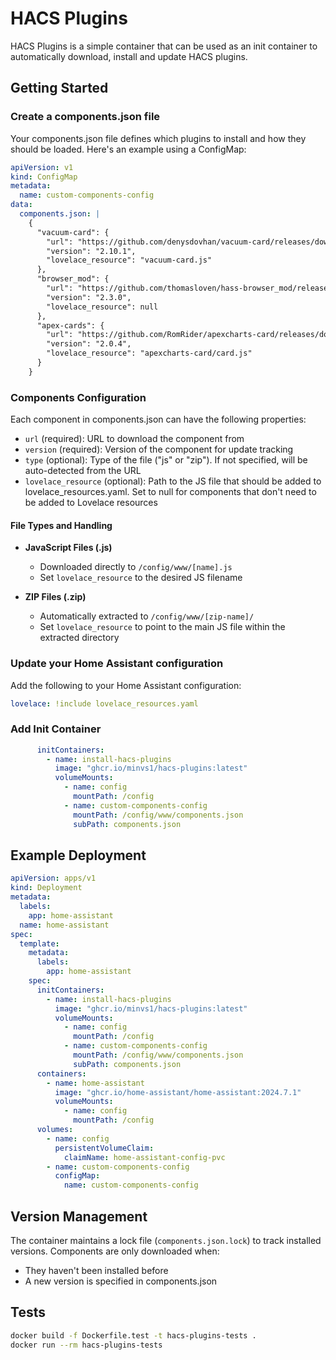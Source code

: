 # HACS Plugins

HACS Plugins is a simple container that can be used as an init container to automatically download, install and update HACS plugins.

## Getting Started

### Create a components.json file

Your components.json file defines which plugins to install and how they should be loaded. Here's an example using a ConfigMap:

```yaml
apiVersion: v1
kind: ConfigMap
metadata:
  name: custom-components-config
data:
  components.json: |
    {
      "vacuum-card": {
        "url": "https://github.com/denysdovhan/vacuum-card/releases/download/v2.10.1/vacuum-card.js",
        "version": "2.10.1",
        "lovelace_resource": "vacuum-card.js"
      },
      "browser_mod": {
        "url": "https://github.com/thomasloven/hass-browser_mod/releases/download/2.3.0/browser_mod.js",
        "version": "2.3.0",
        "lovelace_resource": null
      },
      "apex-cards": {
        "url": "https://github.com/RomRider/apexcharts-card/releases/download/v2.0.4/apexcharts-card.zip",
        "version": "2.0.4",
        "lovelace_resource": "apexcharts-card/card.js"
      }
    }
```

### Components Configuration

Each component in components.json can have the following properties:

- `url` (required): URL to download the component from
- `version` (required): Version of the component for update tracking
- `type` (optional): Type of the file ("js" or "zip"). If not specified, will be auto-detected from the URL
- `lovelace_resource` (optional): Path to the JS file that should be added to lovelace_resources.yaml. Set to null for components that don't need to be added to Lovelace resources

#### File Types and Handling

- **JavaScript Files (.js)**
  - Downloaded directly to `/config/www/[name].js`
  - Set `lovelace_resource` to the desired JS filename

- **ZIP Files (.zip)**
  - Automatically extracted to `/config/www/[zip-name]/`
  - Set `lovelace_resource` to point to the main JS file within the extracted directory

### Update your Home Assistant configuration

Add the following to your Home Assistant configuration:

```yaml
lovelace: !include lovelace_resources.yaml
```

### Add Init Container

```yaml
      initContainers:
        - name: install-hacs-plugins
          image: "ghcr.io/minvs1/hacs-plugins:latest"
          volumeMounts:
            - name: config
              mountPath: /config
            - name: custom-components-config
              mountPath: /config/www/components.json
              subPath: components.json
```

## Example Deployment

```yaml
apiVersion: apps/v1
kind: Deployment
metadata:
  labels:
    app: home-assistant
  name: home-assistant
spec:
  template:
    metadata:
      labels:
        app: home-assistant
    spec:
      initContainers:
        - name: install-hacs-plugins
          image: "ghcr.io/minvs1/hacs-plugins:latest"
          volumeMounts:
            - name: config
              mountPath: /config
            - name: custom-components-config
              mountPath: /config/www/components.json
              subPath: components.json
      containers:
        - name: home-assistant
          image: "ghcr.io/home-assistant/home-assistant:2024.7.1"
          volumeMounts:
            - name: config
              mountPath: /config
      volumes:
        - name: config
          persistentVolumeClaim:
            claimName: home-assistant-config-pvc
        - name: custom-components-config
          configMap:
            name: custom-components-config
```

## Version Management

The container maintains a lock file (`components.json.lock`) to track installed versions. Components are only downloaded when:
- They haven't been installed before
- A new version is specified in components.json

## Tests

```bash
docker build -f Dockerfile.test -t hacs-plugins-tests .
docker run --rm hacs-plugins-tests
```
